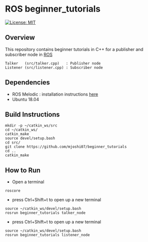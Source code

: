 # ROS beginner_tutorials

[![License: MIT](https://img.shields.io/badge/License-MIT-yellow.svg)](https://opensource.org/licenses/MIT)

## Overview
This repository contains beginner tutorials in C++ for a publisher and subscriber node in [ROS](http://wiki.ros.org/ROS/Tutorials/WritingPublisherSubscriber%28c%2B%2B%29)

```
Talker   (src/talker.cpp)   : Publisher node
Listener (src/listener.cpp) : Subscriber node
```

## Dependencies
* ROS Melodic : installation instructions [here](http://wiki.ros.org/melodic/Installation/Ubuntu)
* Ubuntu 18.04

## Build Instructions
```
mkdir -p ~/catkin_ws/src
cd ~/catkin_ws/
catkin_make
source devel/setup.bash
cd src/
git clone https://github.com/mjoshi07/beginner_tutorials
cd ..
catkin_make
```
## How to Run
* Open a terminal
```
roscore
```
* press Ctrl+Shift+t to open up a new terminal
```
source ~/catkin_ws/devel/setup.bash
rosrun beginner_tutorials talker_node
```
* press Ctrl+Shift+t to open up a new terminal
```
source ~/catkin_ws/devel/setup.bash
rosrun beginner_tutorials listener_node
```
